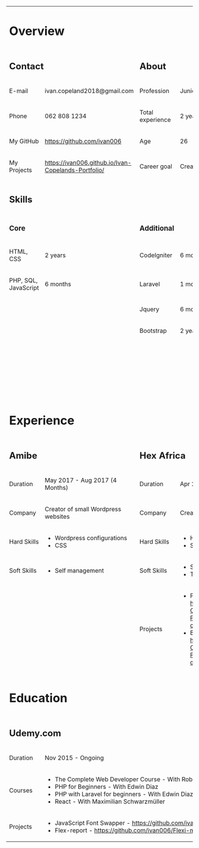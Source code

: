 <table>
<tbody>
<tr>
<td colspan="2">
<h1>Overview</h1>
</td>
<td colspan="2">&nbsp;</td>
</tr>
<tr>
<td colspan="2">
<h2>Contact</h2>
</td>
<td colspan="2">
<h2>About</h2>
</td>
</tr>
<tr>
<td>
<p>E-mail</p>
</td>
<td>
<p>ivan.copeland2018@gmail.com</p>
</td>
<td>
<p>Profession</p>
</td>
<td>
<p>Junior web developer</p>
</td>
</tr>
<tr>
<td>
<p>Phone</p>
</td>
<td>
<p>062 808 1234</p>
</td>
<td>
<p>Total experience</p>
</td>
<td>
<p>2 years</p>
</td>
</tr>
<tr>
<td>
<p>My GitHub</p>
</td>
<td>
<p><a href="https://github.com/ivan006">https://github.com/ivan006</a>&nbsp;</p>
</td>
<td>
<p>Age</p>
</td>
<td>
<p>26</p>
</td>
</tr>
<tr>
<td>
<p>My Projects</p>
</td>
<td>
<p><a href="https://ivan006.github.io/Ivan-Copelands-Portfolio/">https://ivan006.github.io/Ivan-Copelands-Portfolio/</a>&nbsp;</p>
</td>
<td>
<p>Career goal</p>
</td>
<td>
<p>Create meaningful solutions</p>
</td>
</tr>
<tr>
<td colspan="4">
<h2>Skills</h2>
</td>
</tr>
<tr>
<td colspan="2">
<h3>Core</h3>
</td>
<td>
<h3>Additional</h3>
</td>
<td>&nbsp;</td>
</tr>
<tr>
<td>
<p>HTML, CSS</p>
</td>
<td>
<p>2 years</p>
</td>
<td>
<p>CodeIgniter</p>
</td>
<td>
<p>6 months</p>
</td>
</tr>
<tr>
<td>
<p>PHP, SQL, JavaScript</p>
</td>
<td>
<p>6 months</p>
</td>
<td>
<p>Laravel</p>
</td>
<td>
<p>1 month</p>
</td>
</tr>
<tr>
<td>&nbsp;</td>
<td>&nbsp;</td>
<td>
<p>Jquery</p>
</td>
<td>
<p>6 months</p>
</td>
</tr>
<tr>
<td>&nbsp;</td>
<td>&nbsp;</td>
<td>
<p>Bootstrap</p>
</td>
<td>
<p>2 years</p>
</td>
</tr>
<tr>
<td colspan="4"><br /><br /><br /><br /><br /><br /><br /></td>
</tr>
<tr>
<td colspan="4">
<h1>Experience</h1>
</td>
</tr>
<tr>
<td colspan="2">
<h2>Amibe</h2>
</td>
<td colspan="2">
<h2>Hex Africa</h2>
</td>
</tr>
<tr>
<td>
<p>Duration</p>
</td>
<td>
<p>May 2017 - Aug 2017 (4 Months)</p>
</td>
<td>
<p>Duration</p>
</td>
<td>
<p>Apr 2018 -&nbsp; Mar 2020 (2 Years)</p>
</td>
</tr>
<tr>
<td>
<p>Company</p>
</td>
<td>
<p>Creator of small Wordpress websites</p>
</td>
<td>
<p>Company</p>
</td>
<td>
<p>Creator of ERP systems</p>
</td>
</tr>
<tr>
<td>
<p>Hard Skills</p>
</td>
<td>
<ul>
<li>Wordpress configurations</li>
<li>CSS</li>
</ul>
</td>
<td>
<p>Hard Skills</p>
</td>
<td>
<ul>
<li>HTML, CSS (2 years)</li>
<li>SQL, PHP, JavaScript (6 months</li>
</ul>
</td>
</tr>
<tr>
<td>
<p>Soft Skills</p>
</td>
<td>
<ul>
<li>Self management</li>
</ul>
</td>
<td>
<p>Soft Skills</p>
</td>
<td>
<ul>
<li>Self management</li>
<li>Time management</li>
</ul>
</td>
</tr>
<tr>
<td>&nbsp;</td>
<td>&nbsp;</td>
<td>
<p>Projects</p>
</td>
<td>
<ul>
<li>Price report - <a href="https://github.com/ivan006/Ivan-Copelands-Portfolio/blob/master/price-correction-report/3.png">https://github.com/ivan006/Ivan-Copelands-Portfolio/blob/master/price-correction-report/3.png</a>&nbsp;</li>
<li>Booking menu - <a href="https://github.com/ivan006/Ivan-Copelands-Portfolio/blob/master/booking-dashboard-template/2.png">https://github.com/ivan006/Ivan-Copelands-Portfolio/blob/master/booking-dashboard-template/2.png</a>&nbsp;</li>
</ul>
</td>
</tr>
<tr>
<td colspan="4">
<h1>Education</h1>
</td>
</tr>
<tr>
<td colspan="4">
<h2>Udemy.com</h2>
</td>
</tr>
<tr>
<td>
<p>Duration</p>
</td>
<td colspan="3">
<p>Nov 2015 - Ongoing</p>
</td>
</tr>
<tr>
<td>
<p>Courses</p>
</td>
<td colspan="3">
<ul>
<li>The Complete Web Developer Course - With Rob Percival</li>
<li>PHP for Beginners - With Edwin Diaz</li>
<li>PHP with Laravel for beginners - With Edwin Diaz</li>
<li>React - With Maximilian Schwarzm&uuml;ller</li>
</ul>
</td>
</tr>
<tr>
<td>
<p>Projects</p>
</td>
<td colspan="3">
<ul>
<li>JavaScript Font Swapper - <a href="https://github.com/ivan006/font-picker-pigeon">https://github.com/ivan006/font-picker-pigeon</a>&nbsp;</li>
<li>Flex-report - <a href="https://github.com/ivan006/Flexi-merce-SQL-DB-Production">https://github.com/ivan006/Flexi-merce-SQL-DB-Production</a>&nbsp;</li>
</ul>
</td>
</tr>
</tbody>
</table>
<p>&nbsp;</p>
